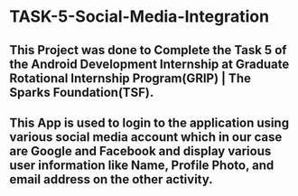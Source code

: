 # TASK-5-Social-Media-Integration

## This Project was done to Complete the Task 5 of the Android Development Internship at Graduate Rotational Internship Program(GRIP) | The Sparks Foundation(TSF).

## This App is used to login to the application using various social media account which in our case are Google and Facebook and display various user information like Name, Profile Photo, and email address on the other activity.
